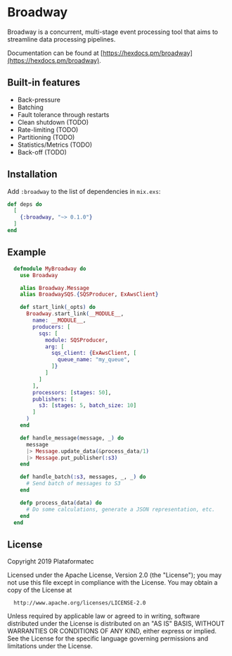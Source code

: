 # Broadway

Broadway is a concurrent, multi-stage event processing tool that aims to streamline data
processing pipelines.

Documentation can be found at [https://hexdocs.pm/broadway](https://hexdocs.pm/broadway).

## Built-in features

  * Back-pressure
  * Batching
  * Fault tolerance through restarts
  * Clean shutdown (TODO)
  * Rate-limiting (TODO)
  * Partitioning (TODO)
  * Statistics/Metrics (TODO)
  * Back-off (TODO)

## Installation

Add `:broadway` to the list of dependencies in `mix.exs`:

```elixir
def deps do
  [
    {:broadway, "~> 0.1.0"}
  ]
end
```

## Example

```elixir
  defmodule MyBroadway do
    use Broadway

    alias Broadway.Message
    alias BroadwaySQS.{SQSProducer, ExAwsClient}

    def start_link(_opts) do
      Broadway.start_link(__MODULE__,
        name: __MODULE__,
        producers: [
          sqs: [
            module: SQSProducer,
            arg: [
              sqs_client: {ExAwsClient, [
                queue_name: "my_queue",
              ]}
            ]
          ]
        ],
        processors: [stages: 50],
        publishers: [
          s3: [stages: 5, batch_size: 10]
        ]
      )
    end

    def handle_message(message, _) do
      message
      |> Message.update_data(&process_data/1)
      |> Message.put_publisher(:s3)
    end

    def handle_batch(:s3, messages, _, _) do
      # Send batch of messages to S3
    end

    defp process_data(data) do
      # Do some calculations, generate a JSON representation, etc.
    end
  end
```

## License

Copyright 2019 Plataformatec

  Licensed under the Apache License, Version 2.0 (the "License");
  you may not use this file except in compliance with the License.
  You may obtain a copy of the License at

      http://www.apache.org/licenses/LICENSE-2.0

  Unless required by applicable law or agreed to in writing, software
  distributed under the License is distributed on an "AS IS" BASIS,
  WITHOUT WARRANTIES OR CONDITIONS OF ANY KIND, either express or implied.
  See the License for the specific language governing permissions and
  limitations under the License.